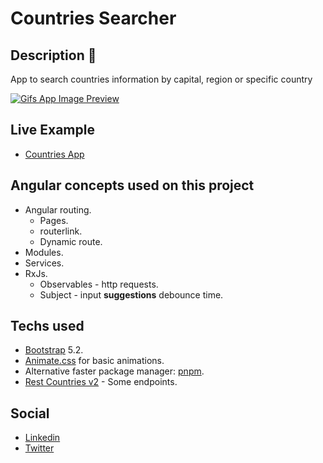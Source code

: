 # Countries Searcher

## Description 📑

App to search countries information by capital, region or specific country

<a href="https://countries-app-angular-daguttt.vercel.app/" >
  <img src="https://res.cloudinary.com/doju0qq96/image/upload/v1665789323/countries-app-image-preview_z0dywp.png" alt="Gifs App Image Preview" />
</a>

## Live Example

- [Countries App](https://countries-app-angular-daguttt.vercel.app/)

## Angular concepts used on this project

- Angular routing.
  - Pages.
  - routerlink.
  - Dynamic route.
- Modules.
- Services.
- RxJs.
  - Observables - http requests.
  - Subject - input **suggestions** debounce time.

## Techs used

- [Bootstrap](https://getbootstrap.com/) 5.2.
- [Animate.css](https://animate.style/) for basic animations.
- Alternative faster package manager: [pnpm](https://pnpm.io/).
- [Rest Countries v2](https://restcountries.com/) - Some endpoints.

## Social

- [Linkedin](https://linkedin.com/in/daguttt)
- [Twitter](https://twitter.com/daguttt)
